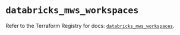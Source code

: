 # `databricks_mws_workspaces`

Refer to the Terraform Registry for docs: [`databricks_mws_workspaces`](https://registry.terraform.io/providers/databricks/databricks/1.75.0/docs/resources/mws_workspaces).
